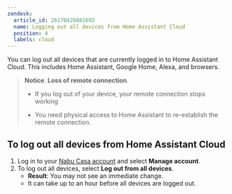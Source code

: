 ```yaml
---
zendesk:
  article_id: 26170426881693
  name: Logging out all devices from Home Assistant Cloud
  position: 4
  labels: cloud
---
```


You can log out all devices that are currently logged in to Home Assistant Cloud. This includes Home Assistant, Google Home, Alexa, and browsers.

>**Notice**: **Loss of remote connection**.
>
> - If you log out of your device, your remote connection stops working
>
> - You need physical access to Home Assistant to re-establish the remote connection.

## To log out all devices from Home Assistant Cloud

1. Log in to your [Nabu Casa account](https://account.nabucasa.com/) and select **Manage account**.
2. To log out all devices, select **Log out from all devices**.
   - **Result**: You may not see an immediate change.
   - It can take up to an hour before all devices are logged out.
